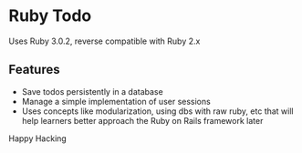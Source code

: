 # Ruby Todo

Uses Ruby 3.0.2, reverse compatible with Ruby 2.x

## Features

- Save todos persistently in a database
- Manage a simple implementation of user sessions
- Uses concepts like modularization, using dbs with raw ruby, etc that will help learners better approach the Ruby on Rails framework later

Happy Hacking
